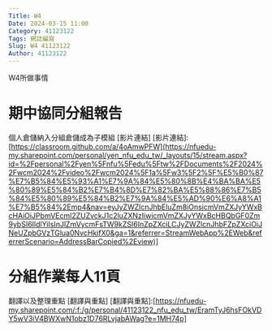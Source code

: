 ```yaml
---
Title: W4
Date: 2024-03-15 11:00
Category: 41123122
Tags: 網誌編寫
Slug: W4 41123122
Author: 41123122
---
```


W4所做事情

<!-- PELICAN_END_SUMMARY -->

# 期中協同分組報告
個人倉儲納入分組倉儲成為子模組
[影片連結]
[影片連結]:[https://classroom.github.com/a/4oAmwPFW](https://nfuedu-my.sharepoint.com/personal/yen_nfu_edu_tw/_layouts/15/stream.aspx?id=%2Fpersonal%2Fyen%5Fnfu%5Fedu%5Ftw%2FDocuments%2F2024%2Fwcm2024%2Fvideo%2Fwcm2024%5F1a%5Fw3%5F2%5F%E5%B0%87%E7%B5%84%E5%93%A1%E7%9A%84%E5%80%8B%E4%BA%BA%E5%80%89%E5%84%B2%E7%B4%8D%E7%82%BA%E5%88%86%E7%B5%84%E5%80%89%E5%84%B2%E7%9A%84%E5%AD%90%E6%A8%A1%E7%B5%84%2Emp4&nav=eyJyZWZlcnJhbEluZm8iOnsicmVmZXJyYWxBcHAiOiJPbmVEcml2ZUZvckJ1c2luZXNzIiwicmVmZXJyYWxBcHBQbGF0Zm9ybSI6IldlYiIsInJlZmVycmFsTW9kZSI6InZpZXciLCJyZWZlcnJhbFZpZXciOiJNeUZpbGVzTGlua0NvcHkifX0&ga=1&referrer=StreamWebApp%2EWeb&referrerScenario=AddressBarCopied%2Eview)]
# 分組作業每人11頁
翻譯以及整理重點
[翻譯與重點]
[翻譯與重點]:[https://nfuedu-my.sharepoint.com/:f:/g/personal/41123122_nfu_edu_tw/EramTyJ6hsFOkVDY5wV3iV4BWXwN1obz1D76RLvjabAWag?e=1MH74p]